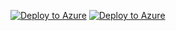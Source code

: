 [![Deploy to Azure](https://aka.ms/deploytoazurebutton)](https://portal.azure.com/#create/Microsoft.Template/uri/https%3A%2F%2Fraw.githubusercontent.com%2Fwagov%2FWASOCAutomationPlaybook%2Fmain%2FTaskAutomations%2FDGov-TaskAutomation-CorrelateUnfamiliarAndAtypicalSignIn.json)
[![Deploy to Azure](https://aka.ms/deploytoazurebutton)](https://portal.azure.com/#create/Microsoft.Template/uri/https://schema.management.azure.com/schemas/2019-04-01/deploymentTemplate.json)
